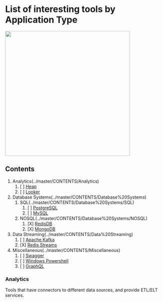 # List of interesting tools by Application Type

<img src="https://octodex.github.com/images/privateinvestocat.jpg" width="400" height="400">

## Contents

1. Analytics(../master/CONTENTS/Analytics)
    1. [ ] [Heap](../master/CONTENTS/Analytics/Heap)
    2. [ ] [Looker](../master/CONTENTS/Analytics/Looker)
2. Database Systems(../master/CONTENTS/Database%20Systems)
    1. SQL(../master/CONTENTS/Database%20Systems/SQL)
        1. [ ] [PostgreSQL](../master/CONTENTS/Database%20Systems/SQL/PostgreSQL)
        2. [ ] [MySQL](../master/CONTENTS/Database%20Systems/SQL/MySQL)
    2. NOSQL(../master/CONTENTS/Database%20Systems/NOSQL)
        1. [X] [RedisDB](../master/CONTENTS/Database%20Systems/NOSQL/RedisDB)
        2. [X] [MongoDB](../master/CONTENTS/Database%20Systems/NOSQL/MongoDB)
3. Data Streaming(../master/CONTENTS/Data%20Streaming)
    1. [ ] [Apache Kafka](../master/CONTENTS/Data%20Streaming/Apache%20Kafka)
    2. [X] [Redis Streams](../master/CONTENTS/Data%20Streaming/Redis%20Streams)
4. Miscellaneous(../master/CONTENTS/Miscellaneous)
    1. [ ] [Swagger](../master/CONTENTS/Miscellaneous/Swagger)
    2. [ ] [Windows Powershell](../master/CONTENTS/Miscellaneous/Windows%20Powershell)
    3. [ ] [GraphQL](../master/CONTENTS/Miscellaneous/GraphQL)

### Analytics
Tools that have connectors to different data sources, and provide ETL/ELT services.


